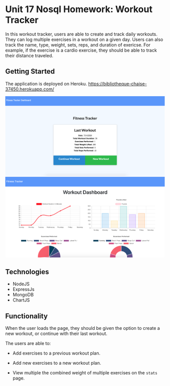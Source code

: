 # Unit 17 Nosql Homework: Workout Tracker

In this workout tracker, users are able to create and track daily workouts. They can log multiple exercises in a workout on a given day. Users can also track the name, type, weight, sets, reps, and duration of exericse. For example, if the exercise is a cardio exercise, they should be able to track their distance traveled.

## Getting Started

The application is deployed on Heroku. https://bibliotheque-chaise-37450.herokuapp.com/

![screenshot1](screenshot1.png)
![screenshot2](screenshot2.png)

## Technologies
  
  * NodeJS
  * ExpressJs
  * MongoDB
  * ChartJS


## Functionality

When the user loads the page, they should be given the option to create a new workout, or continue with their last workout.

The users are able to:

  * Add exercises to a previous workout plan.

  * Add new exercises to a new workout plan.

  * View multiple the combined weight of multiple exercises on the `stats` page.


